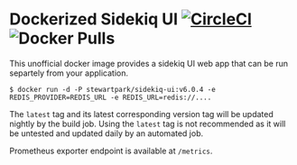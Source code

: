 # Dockerized Sidekiq UI [![CircleCI](https://circleci.com/gh/stewartpark/sidekiq-ui.svg?style=svg)](https://circleci.com/gh/stewartpark/sidekiq-ui) ![Docker Pulls](https://img.shields.io/docker/pulls/stewartpark/sidekiq-ui)

This unofficial docker image provides a sidekiq UI web app that can be run separtely from your application.

```
$ docker run -d -P stewartpark/sidekiq-ui:v6.0.4 -e REDIS_PROVIDER=REDIS_URL -e REDIS_URL=redis://....
```

The `latest` tag and its latest corresponding version tag will be updated nightly by the build job. Using the `latest` tag is not recommended as it will be untested and updated daily by an automated job.

Prometheus exporter endpoint is available at `/metrics`.
